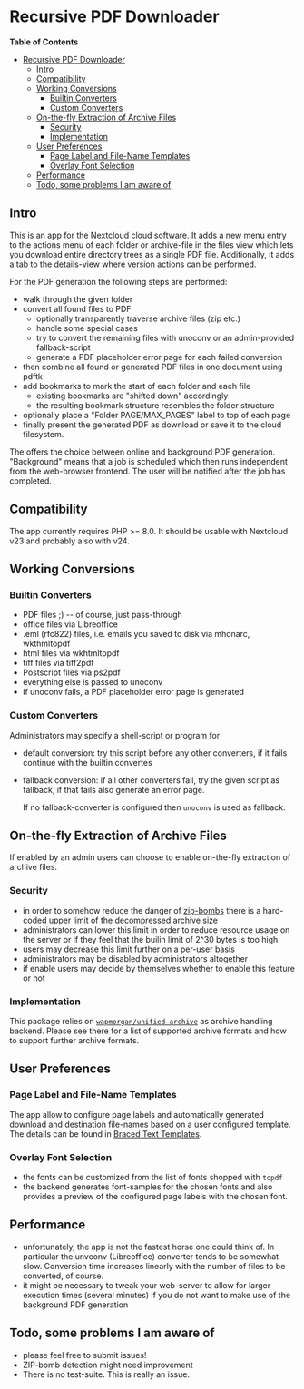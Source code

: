 # Recursive PDF Downloader

<!-- markdown-toc start - Don't edit this section. Run M-x markdown-toc-refresh-toc -->
**Table of Contents**

- [Recursive PDF Downloader](#recursive-pdf-downloader)
    - [Intro](#intro)
    - [Compatibility](#compatibility)
    - [Working Conversions](#working-conversions)
        - [Builtin Converters](#builtin-converters)
        - [Custom Converters](#custom-converters)
    - [On-the-fly Extraction of Archive Files](#on-the-fly-extraction-of-archive-files)
        - [Security](#security)
        - [Implementation](#implementation)
    - [User Preferences](#user-preferences)
        - [Page Label and File-Name Templates](#page-label-and-file-name-templates)
        - [Overlay Font Selection](#overlay-font-selection)
    - [Performance](#performance)
    - [Todo, some problems I am aware of](#todo-some-problems-i-am-aware-of)

<!-- markdown-toc end -->

## Intro
This is an app for the Nextcloud cloud software. It adds a new menu
entry to the actions menu of each folder or archive-file in the files
view which lets you download entire directory trees as a single PDF
file. Additionally, it adds a tab to the details-view where version
actions can be performed.

For the PDF generation the following steps are performed:

- walk through the given folder
- convert all found files to PDF
  - optionally transparently traverse archive files (zip etc.)
  - handle some special cases
  - try to convert the remaining files with unoconv or an
    admin-provided fallback-script
  - generate a PDF placeholder error page for each failed conversion
- then combine all found or generated PDF files in one document using pdftk
- add bookmarks to mark the start of each folder and each file
  - existing bookmarks are "shifted down" accordingly
  - the resulting bookmark structure resembles the folder structure
- optionally place a "Folder PAGE/MAX_PAGES" label to top of each page
- finally present the generated PDF as download or save it to the
  cloud filesystem.

The offers the choice between online and background PDF
generation. "Background" means that a job is scheduled which then runs
independent from the web-browser frontend. The user will be notified
after the job has completed.

## Compatibility
The app currently requires PHP >= 8.0. It should be usable with
Nextcloud v23 and probably also with v24.

## Working Conversions

### Builtin Converters

- PDF files ;) -- of course, just pass-through
- office files via Libreoffice
- .eml (rfc822) files, i.e. emails you saved to disk via mhonarc, wkthmltopdf
- html files via wkhtmltopdf
- tiff files via tiff2pdf
- Postscript files via ps2pdf
- everything else is passed to unoconv
- if unoconv fails, a PDF placeholder error page is generated

### Custom Converters
Administrators may specify a shell-script or program for

- default conversion: try this script before any other converters, if
  it fails continue with the builtin convertes
- fallback conversion: if all other converters fail, try the given
  script as fallback, if that fails also generate an error page.

  If no fallback-converter is configured then `unoconv` is used as fallback.

## On-the-fly Extraction of Archive Files
If enabled by an admin users can choose to enable on-the-fly
extraction of archive files.

### Security

- in order to somehow reduce the danger of
  [zip-bombs](https://en.wikipedia.org/wiki/Zip_bomb) there is a
  hard-coded upper limit of the decompressed archive size
- administrators can lower this limit in order to reduce resource
  usage on the server or if they feel that the builin limit of 2^30
  bytes is too high.
- users may decrease this limit further on a per-user basis
- administrators may be disabled by administrators altogether
- if enable users may decide by themselves whether to enable this
  feature or not

### Implementation
This package relies on
[`wapmorgan/unified-archive`](https://github.com/wapmorgan/UnifiedArchive)
as archive handling backend. Please see there for a list of supported
archive formats and how to support further archive formats.

## User Preferences

### Page Label and File-Name Templates

The app allow to configure page labels and automatically generated
download and destination file-names based on a user configured
template. The details can be found in [Braced Text Templates](doc/Templates.md).

### Overlay Font Selection

- the fonts can be customized from the list of fonts shopped with `tcpdf`
- the backend generates font-samples for the chosen fonts and also
  provides a preview of the configured page labels with the chosen
  font.

## Performance
- unfortunately, the app is not the fastest horse one could think
  of. In particular the unvconv (Libreoffice) converter tends to be
  somewhat slow. Conversion time increases linearly with the number of
  files to be converted, of course.
- it might be necessary to tweak your web-server to allow for larger
  execution times (several minutes) if you do not want to make use of
  the background PDF generation

## Todo, some problems I am aware of
- please feel free to submit issues!
- ZIP-bomb detection might need improvement
- There is no test-suite. This is really an issue.
